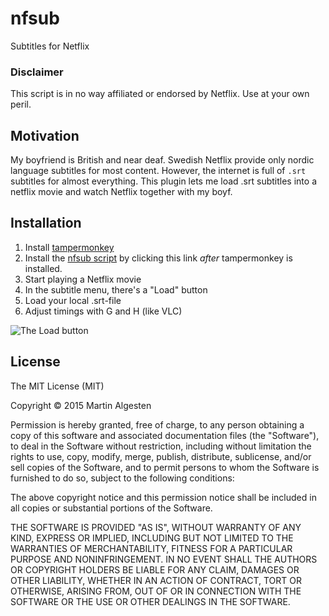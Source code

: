 nfsub
=====

Subtitles for Netflix

### Disclaimer

This script is in no way affiliated or endorsed by Netflix. Use at your own peril.

Motivation
----------

My boyfriend is British and near deaf. Swedish Netflix provide only
nordic language subtitles for most content. However, the internet is
full of `.srt` subtitles for almost everything. This plugin lets me
load .srt subtitles into a netflix movie and watch Netflix together
with my boyf.

Installation
------------

1. Install [tampermonkey](https://tampermonkey.net/)
2. Install the <a href="https://raw.githubusercontent.com/algesten/nfsub/master/nfsub.user.js" target="_blank">nfsub script</a> by clicking this link *after* tampermonkey is installed.
3. Start playing a Netflix movie
4. In the subtitle menu, there's a "Load" button
5. Load your local .srt-file
6. Adjust timings with G and H (like VLC)


![The Load button](https://cloud.githubusercontent.com/assets/227204/7842098/b5194444-04a9-11e5-9d2f-ed5db2981cbc.png)

License
-------

The MIT License (MIT)

Copyright © 2015 Martin Algesten

Permission is hereby granted, free of charge, to any person obtaining
a copy of this software and associated documentation files (the
"Software"), to deal in the Software without restriction, including
without limitation the rights to use, copy, modify, merge, publish,
distribute, sublicense, and/or sell copies of the Software, and to
permit persons to whom the Software is furnished to do so, subject to
the following conditions:

The above copyright notice and this permission notice shall be
included in all copies or substantial portions of the Software.

THE SOFTWARE IS PROVIDED "AS IS", WITHOUT WARRANTY OF ANY KIND,
EXPRESS OR IMPLIED, INCLUDING BUT NOT LIMITED TO THE WARRANTIES OF
MERCHANTABILITY, FITNESS FOR A PARTICULAR PURPOSE AND
NONINFRINGEMENT. IN NO EVENT SHALL THE AUTHORS OR COPYRIGHT HOLDERS BE
LIABLE FOR ANY CLAIM, DAMAGES OR OTHER LIABILITY, WHETHER IN AN ACTION
OF CONTRACT, TORT OR OTHERWISE, ARISING FROM, OUT OF OR IN CONNECTION
WITH THE SOFTWARE OR THE USE OR OTHER DEALINGS IN THE SOFTWARE.
